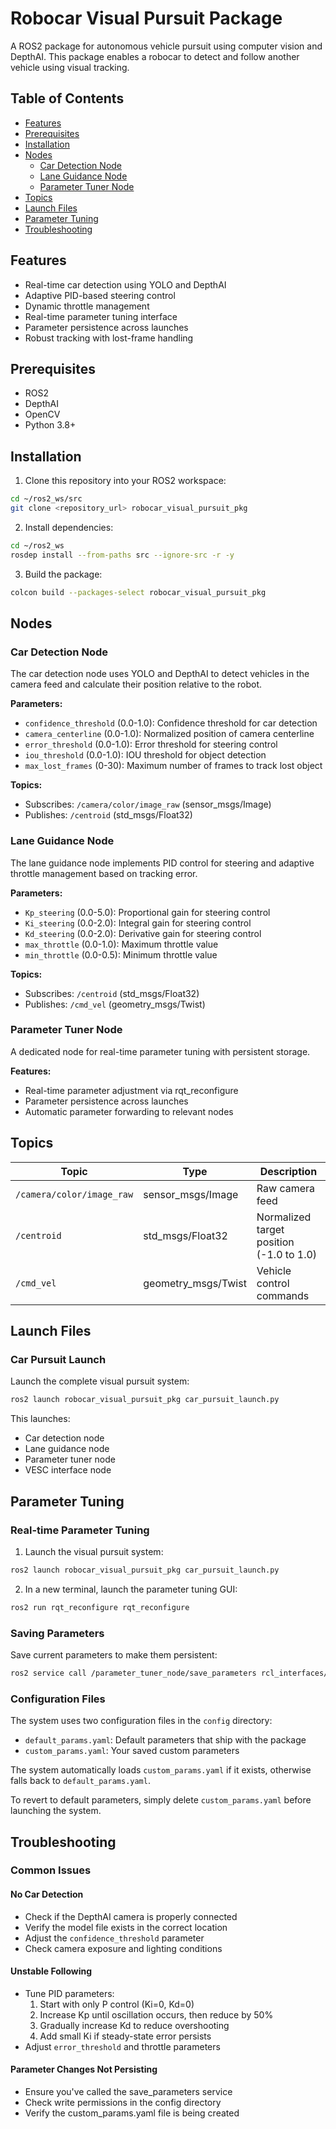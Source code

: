 # Robocar Visual Pursuit Package

A ROS2 package for autonomous vehicle pursuit using computer vision and DepthAI. This package enables a robocar to detect and follow another vehicle using visual tracking.

## Table of Contents
- [Features](#features)
- [Prerequisites](#prerequisites)
- [Installation](#installation)
- [Nodes](#nodes)
  - [Car Detection Node](#car-detection-node)
  - [Lane Guidance Node](#lane-guidance-node)
  - [Parameter Tuner Node](#parameter-tuner-node)
- [Topics](#topics)
- [Launch Files](#launch-files)
- [Parameter Tuning](#parameter-tuning)
- [Troubleshooting](#troubleshooting)

## Features
- Real-time car detection using YOLO and DepthAI
- Adaptive PID-based steering control
- Dynamic throttle management
- Real-time parameter tuning interface
- Parameter persistence across launches
- Robust tracking with lost-frame handling

## Prerequisites
- ROS2
- DepthAI
- OpenCV
- Python 3.8+

## Installation
1. Clone this repository into your ROS2 workspace:
```bash
cd ~/ros2_ws/src
git clone <repository_url> robocar_visual_pursuit_pkg
```

2. Install dependencies:
```bash
cd ~/ros2_ws
rosdep install --from-paths src --ignore-src -r -y
```

3. Build the package:
```bash
colcon build --packages-select robocar_visual_pursuit_pkg
```

## Nodes

### Car Detection Node
The car detection node uses YOLO and DepthAI to detect vehicles in the camera feed and calculate their position relative to the robot.

**Parameters:**
- `confidence_threshold` (0.0-1.0): Confidence threshold for car detection
- `camera_centerline` (0.0-1.0): Normalized position of camera centerline
- `error_threshold` (0.0-1.0): Error threshold for steering control
- `iou_threshold` (0.0-1.0): IOU threshold for object detection
- `max_lost_frames` (0-30): Maximum number of frames to track lost object

**Topics:**
- Subscribes: `/camera/color/image_raw` (sensor_msgs/Image)
- Publishes: `/centroid` (std_msgs/Float32)

### Lane Guidance Node
The lane guidance node implements PID control for steering and adaptive throttle management based on tracking error.

**Parameters:**
- `Kp_steering` (0.0-5.0): Proportional gain for steering control
- `Ki_steering` (0.0-2.0): Integral gain for steering control
- `Kd_steering` (0.0-2.0): Derivative gain for steering control
- `max_throttle` (0.0-1.0): Maximum throttle value
- `min_throttle` (0.0-0.5): Minimum throttle value

**Topics:**
- Subscribes: `/centroid` (std_msgs/Float32)
- Publishes: `/cmd_vel` (geometry_msgs/Twist)

### Parameter Tuner Node
A dedicated node for real-time parameter tuning with persistent storage.

**Features:**
- Real-time parameter adjustment via rqt_reconfigure
- Parameter persistence across launches
- Automatic parameter forwarding to relevant nodes

## Topics

| Topic | Type | Description |
|-------|------|-------------|
| `/camera/color/image_raw` | sensor_msgs/Image | Raw camera feed |
| `/centroid` | std_msgs/Float32 | Normalized target position (-1.0 to 1.0) |
| `/cmd_vel` | geometry_msgs/Twist | Vehicle control commands |

## Launch Files

### Car Pursuit Launch
Launch the complete visual pursuit system:
```bash
ros2 launch robocar_visual_pursuit_pkg car_pursuit_launch.py
```

This launches:
- Car detection node
- Lane guidance node
- Parameter tuner node
- VESC interface node

## Parameter Tuning

### Real-time Parameter Tuning
1. Launch the visual pursuit system:
```bash
ros2 launch robocar_visual_pursuit_pkg car_pursuit_launch.py
```

2. In a new terminal, launch the parameter tuning GUI:
```bash
ros2 run rqt_reconfigure rqt_reconfigure
```

### Saving Parameters
Save current parameters to make them persistent:
```bash
ros2 service call /parameter_tuner_node/save_parameters rcl_interfaces/srv/SetParameters "{}"
```

### Configuration Files
The system uses two configuration files in the `config` directory:
- `default_params.yaml`: Default parameters that ship with the package
- `custom_params.yaml`: Your saved custom parameters

The system automatically loads `custom_params.yaml` if it exists, otherwise falls back to `default_params.yaml`.

To revert to default parameters, simply delete `custom_params.yaml` before launching the system.

## Troubleshooting

### Common Issues

#### No Car Detection
- Check if the DepthAI camera is properly connected
- Verify the model file exists in the correct location
- Adjust the `confidence_threshold` parameter
- Check camera exposure and lighting conditions

#### Unstable Following
- Tune PID parameters:
  1. Start with only P control (Ki=0, Kd=0)
  2. Increase Kp until oscillation occurs, then reduce by 50%
  3. Gradually increase Kd to reduce overshooting
  4. Add small Ki if steady-state error persists
- Adjust `error_threshold` and throttle parameters

#### Parameter Changes Not Persisting
- Ensure you've called the save_parameters service
- Check write permissions in the config directory
- Verify the custom_params.yaml file is being created
